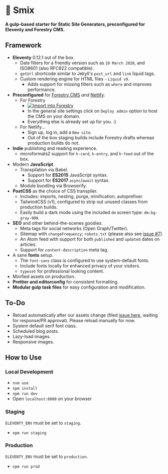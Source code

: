 # 🌻 Smix
__A gulp-based starter for Static Site Generators, preconfigured for Eleventy and Forestry CMS.__

## Framework

* __Eleventy__ 0.12.1 out of the box.
  * Date filters for a friendly version such as `10 March 2020`, and ISO8601 (also RFC822 compatible).
  * `getUrl` shortcode similar to Jekyll's `post_url` and `link` liquid tags.
  * Custom rendering engine for HTML files - `Liquid v9`.
    * Adds support for missing filters such as `where` and improves performance.
* __Preconfigured__ for [Forestry CMS](https://forestry.io/) _and_ [Netlify](https://netlify.com/).
  * For Forestry
    * [![Import into Forestry](https://assets.forestry.io/import-to-forestryK.svg)](https://app.forestry.io/quick-start?repo=hirusi/smix-eleventy-starter&engine=other)
    * In the general site settings click on `Deploy admin` option to host the CMS on your domain.
    * Everything else is already set up for you. :)
  * For Netlify...
    * Sign up, log in, add a `New site`.
    * Out of the box staging builds include Forestry drafts whereas production builds do not.
* __Indie__ publishing and reading experience.
  * microformats2 support for `h-card`, `h-entry`, and `h-feed` out of the box.
* Modern __JavaScript__.
  * Transpilation via Babel.
    * Support for __ES2015__ JavaScript syntax.
    * Support for __ES2017__ `async`/`await` syntax.
  * Module bundling via Browserify.
* __PostCSS__ as the choice of CSS transpiler.
  * Includes: imports, nesting, purge, minification, autoprefixer.
  * TailwindCSS (v1), configured to strip out unused classes from production builds.
  * Easily build a dark mode using the included `dm` screen type: `dm:bg-gray-900`.
* __SEO__ and other behind-the-scenes goodies.
  * Meta tags for social networks (Open Graph/Twitter).
  * Sitemap with `changeFrequency`; `robots.txt` (please also see [issue #7](https://github.com/hirusi/smix-eleventy-starter/issues/7)).
  * An Atom feed with support for both `published` and `updated` dates on articles.
  * Support for `content-description` meta tag.
* A sane __fonts__ setup.
  * The `font-sans` class is configured to use system-default fonts.
  * Include fonts locally for enhanced privacy of your visitors.
  * `typeset` for professional looking content.
* Minified assets on production.
* __Prettier and editorconfig__ for consistent formatting.
* __Modular gulp task files__ for easy configuration and modification.

## To-Do

* Reload automatically after our assets change (filed [issue here](https://github.com/11ty/eleventy/issues/1125), waiting for response/PR approval). Please reload manually for now.
* System default serif font class.
* Scheduled blog posts.
* Lazy-load images.
* Responsive images.

## How to Use

### Local Development

* `nvm use`
* `npm install`
* `npm run dev`
* Open `localhost:8080` on your browser

### Staging

`ELEVENTY_ENV` must be set to `staging`. 

* `npm run staging`

### Production

`ELEVENTY_ENV` must be set to `production`.

* `npm run prod`
